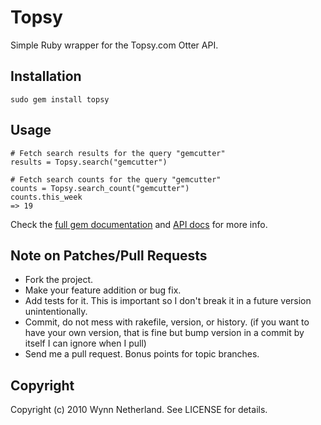 # Topsy

Simple Ruby wrapper for the Topsy.com Otter API.

## Installation

    sudo gem install topsy

## Usage

    # Fetch search results for the query "gemcutter"
    results = Topsy.search("gemcutter")
    
    # Fetch search counts for the query "gemcutter"
    counts = Topsy.search_count("gemcutter")
    counts.this_week
    => 19
    
Check the [full gem documentation](http://yardoc.org/docs/pengwynn-topsy) and [API docs](http://code.google.com/p/otterapi/wiki/Resources) for more info.

## Note on Patches/Pull Requests
 
* Fork the project.
* Make your feature addition or bug fix.
* Add tests for it. This is important so I don't break it in a
  future version unintentionally.
* Commit, do not mess with rakefile, version, or history.
  (if you want to have your own version, that is fine but
   bump version in a commit by itself I can ignore when I pull)
* Send me a pull request. Bonus points for topic branches.

## Copyright

Copyright (c) 2010 Wynn Netherland. See LICENSE for details.
